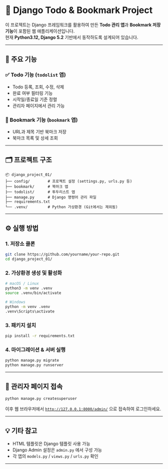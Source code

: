 # 🧾 Django Todo & Bookmark Project

이 프로젝트는 Django 프레임워크를 활용하여 만든 **Todo 관리 앱**과 **Bookmark 저장 기능**이 포함된 웹 애플리케이션입니다.  
현재 **Python3.12, Django 5.2** 기반에서 동작하도록 설계되어 있습니다.

---

## 📝 주요 기능

### ✅ Todo 기능 (`todolist` 앱)
- Todo 등록, 조회, 수정, 삭제
- 완료 여부 필터링 기능
- 시작일/종료일 기준 정렬
- 관리자 페이지에서 관리 가능

### 🔖 Bookmark 기능 (`bookmark` 앱)
- URL과 제목 기반 북마크 저장
- 북마크 목록 및 상세 조회

---

## 🗂 프로젝트 구조

```plaintext
📦 django_project_01/
├── config/        # 프로젝트 설정 (settings.py, urls.py 등)
├── bookmark/      # 북마크 앱
├── todolist/      # 투두리스트 앱
├── manage.py      # Django 명령어 관리 파일
├── requirements.txt
└── .venv/         # Python 가상환경 (Git에서는 제외됨)
```

---

## ⚙️ 실행 방법

### 1. 저장소 클론

```bash
git clone https://github.com/yourname/your-repo.git
cd django_project_01/
```

### 2. 가상환경 생성 및 활성화

```bash
# macOS / Linux
python3 -m venv .venv
source .venv/bin/activate

# Windows
python -m venv .venv
.venv\Scripts\activate
```

### 3. 패키지 설치

```bash
pip install -r requirements.txt
```

### 4. 마이그레이션 & 서버 실행

```bash
python manage.py migrate
python manage.py runserver
```

---

## 🔐 관리자 페이지 접속

```bash
python manage.py createsuperuser
```

이후 웹 브라우저에서 [`http://127.0.0.1:8000/admin/`](http://127.0.0.1:8000/admin/) 으로 접속하여 로그인하세요.

---

## 💡 기타 참고

- HTML 템플릿은 Django 템플릿 사용 가능
- Django Admin 설정은 `admin.py` 에서 구성 가능
- 각 앱의 `models.py` / `views.py` / `urls.py` 확인

---
